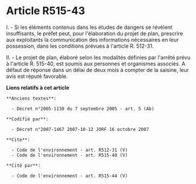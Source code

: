 # Article R515-43

I. - Si les éléments contenus dans les études de dangers se révèlent insuffisants, le préfet peut, pour l'élaboration du
projet de plan, prescrire aux exploitants la communication des informations nécessaires en leur possession, dans les
conditions prévues à l'article R. 512-31.

II. - Le projet de plan, élaboré selon les modalités définies par l'arrêté prévu à l'article R. 515-40, est soumis aux
personnes et organismes associés. A défaut de réponse dans un délai de deux mois à compter de la saisine, leur avis est
réputé favorable.

**Liens relatifs à cet article**

	**Anciens textes**:

	  - Décret n°2005-1130 du 7 septembre 2005 - art. 5 (Ab)

	**Codifié par**:

	  - Décret n°2007-1467 2007-10-12 JORF 16 octobre 2007

	**Cite**:

	  - Code de l'environnement - art. R512-31 (V)
	  - Code de l'environnement - art. R515-40 (V)

	**Cité par**:

	  - Code de l'environnement - art. R515-44 (V)
